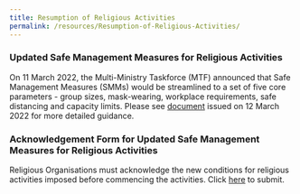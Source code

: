 ```yaml
---
title: Resumption of Religious Activities
permalink: /resources/Resumption-of-Religious-Activities/
---
```

### Updated Safe Management Measures for Religious Activities

On 11 March 2022, the Multi-Ministry Taskforce (MTF) announced that Safe Management Measures (SMMs) would be streamlined to a set of five core parameters - group sizes, mask-wearing, workplace requirements, safe distancing and capacity limits. Please see [document](/files/ResumingOurTransitionToResilienceforReligiousActivitiesFINAL.pdf) issued on 12 March 2022 for more detailed guidance.

### Acknowledgement Form for Updated Safe Management Measures for Religious Activities 

Religious Organisations must acknowledge the new conditions for religious activities imposed before commencing the activities. Click [here](https://form.gov.sg/6213056b40a8e3001240e1f4) to submit.